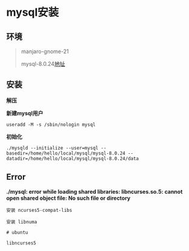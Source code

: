 # mysql安装

## 环境

>manjaro-gnome-21
>
>mysql-8.0.24[地址](https://downloads.mysql.com/archives/community/)

## 安装

**解压**

**新建mysql用户**

```
useradd -M -s /sbin/nologin mysql
```

**初始化**

```
./mysqld --initialize --user=mysql --basedir=/home/hello/local/mysql/mysql-8.0.24 --datadir=/home/hello/local/mysql/mysql-8.0.24/data
```

## Error

**./mysql: error while loading shared libraries: libncurses.so.5: cannot open shared object file: No such file or directory**

```
安装 ncurses5-compat-libs

安装 libnuma

# ubuntu

libncurses5
```
